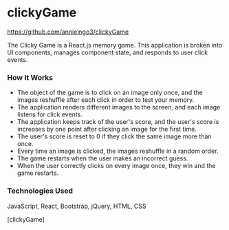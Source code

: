 # clickyGame
https://github.com/annielngo3/clickyGame

The Clicky Game is a React.js memory game. This application is broken into UI components, manages component state, and responds to user click events.

### How It Works
* The object of the game is to click on an image only once, and the images reshuffle after each click in order to test your memory.
* The application renders different images to the screen, and each image listens for click events.
* The application keeps track of the user's score, and the user's score is increases by one point after clicking an image for the first time. 
* The user's score is reset to 0 if they click the same image more than once.
* Every time an image is clicked, the images reshuffle in a random order.
* The game restarts when the user makes an incorrect guess.
* When the user correctly clicks on every image once, they win and the game restarts.

### Technologies Used
JavaScript, React, Bootstrap, jQuery, HTML, CSS

[clickyGame]

